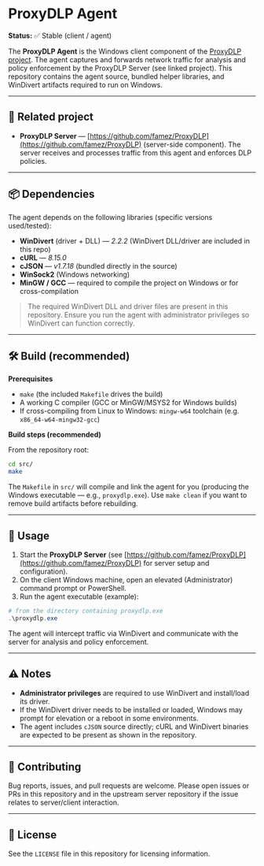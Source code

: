 # ProxyDLP Agent

**Status:** ✅ Stable (client / agent)

The **ProxyDLP Agent** is the Windows client component of the [ProxyDLP project](https://github.com/famez/ProxyDLP). The agent captures and forwards network traffic for analysis and policy enforcement by the ProxyDLP Server (see linked project). This repository contains the agent source, bundled helper libraries, and WinDivert artifacts required to run on Windows.

---

## 🔗 Related project

* **ProxyDLP Server** — [https://github.com/famez/ProxyDLP](https://github.com/famez/ProxyDLP) (server-side component). The server receives and processes traffic from this agent and enforces DLP policies.

---

## 📦 Dependencies

The agent depends on the following libraries (specific versions used/tested):

* **WinDivert** (driver + DLL) — *2.2.2* (WinDivert DLL/driver are included in this repo)
* **cURL** — *8.15.0*
* **cJSON** — *v1.7.18* (bundled directly in the source)
* **WinSock2** (Windows networking)
* **MinGW / GCC** — required to compile the project on Windows or for cross-compilation

> The required WinDivert DLL and driver files are present in this repository. Ensure you run the agent with administrator privileges so WinDivert can function correctly.

---

## 🛠 Build (recommended)

**Prerequisites**

* `make` (the included `Makefile` drives the build)
* A working C compiler (GCC or MinGW/MSYS2 for Windows builds)
* If cross-compiling from Linux to Windows: `mingw-w64` toolchain (e.g. `x86_64-w64-mingw32-gcc`)

**Build steps (recommended)**

From the repository root:

```bash
cd src/
make
```

The `Makefile` in `src/` will compile and link the agent for you (producing the Windows executable — e.g., `proxydlp.exe`). Use `make clean` if you want to remove build artifacts before rebuilding.

---

## 🚀 Usage

1. Start the **ProxyDLP Server** (see [https://github.com/famez/ProxyDLP](https://github.com/famez/ProxyDLP) for server setup and configuration).
2. On the client Windows machine, open an elevated (Administrator) command prompt or PowerShell.
3. Run the agent executable (example):

```powershell
# from the directory containing proxydlp.exe
.\proxydlp.exe
```

The agent will intercept traffic via WinDivert and communicate with the server for analysis and policy enforcement.

---

## ⚠️ Notes

* **Administrator privileges** are required to use WinDivert and install/load its driver.
* If the WinDivert driver needs to be installed or loaded, Windows may prompt for elevation or a reboot in some environments.
* The agent includes `cJSON` source directly; cURL and WinDivert binaries are expected to be present as shown in the repository.

---

## 🧭 Contributing

Bug reports, issues, and pull requests are welcome. Please open issues or PRs in this repository and in the upstream server repository if the issue relates to server/client interaction.

---

## 📄 License

See the `LICENSE` file in this repository for licensing information.
